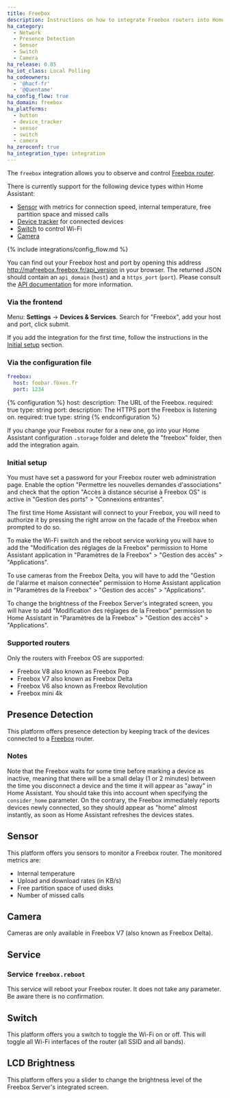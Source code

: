 ```yaml
---
title: Freebox
description: Instructions on how to integrate Freebox routers into Home Assistant.
ha_category:
  - Network
  - Presence Detection
  - Sensor
  - Switch
  - Camera
ha_release: 0.85
ha_iot_class: Local Polling
ha_codeowners:
  - '@hacf-fr'
  - '@Quentame'
ha_config_flow: true
ha_domain: freebox
ha_platforms:
  - button
  - device_tracker
  - sensor
  - switch
  - camera
ha_zeroconf: true
ha_integration_type: integration
---
```


The `freebox` integration allows you to observe and control [Freebox router](https://www.free.fr/freebox/).

There is currently support for the following device types within Home Assistant:

* [Sensor](#sensor) with metrics for connection speed, internal temperature, free partition space and missed calls
* [Device tracker](#presence-detection) for connected devices
* [Switch](#switch) to control Wi-Fi
* [Camera](#camera)

{% include integrations/config_flow.md %}

You can find out your Freebox host and port by opening this address <http://mafreebox.freebox.fr/api_version> in your browser.
The returned JSON should contain an `api_domain` (`host`) and a `https_port` (`port`).
Please consult the [API documentation](https://dev.freebox.fr/sdk/os/) for more information.

### Via the frontend

Menu: **Settings** -> **Devices & Services**. Search for "Freebox", add your host and port, click submit.

If you add the integration for the first time, follow the instructions in the [Initial setup](#initial-setup) section.

### Via the configuration file

```yaml
freebox:
  host: foobar.fbxos.fr
  port: 1234
```

{% configuration %}
host:
  description: The URL of the Freebox.
  required: true
  type: string
port:
  description: The HTTPS port the Freebox is listening on.
  required: true
  type: string
{% endconfiguration %}

<div class='note warning'>
  
  If you change your Freebox router for a new one, go into your Home Assistant configuration `.storage` folder and delete the "freebox" folder, then add the integration again.

</div>

### Initial setup

<div class='note warning'>

  You must have set a password for your Freebox router web administration page. Enable the option "Permettre les nouvelles demandes d'associations" and check that the option "Accès à distance sécurisé à Freebox OS" is active in "Gestion des ports" > "Connexions entrantes".

</div>

The first time Home Assistant will connect to your Freebox, you will need to authorize it by pressing the right arrow on the facade of the Freebox when prompted to do so.

To make the Wi-Fi switch and the reboot service working you will have to add the "Modification des réglages de la Freebox" permission to Home Assistant application in "Paramètres de la Freebox" > "Gestion des accès" > "Applications".

To use cameras from the Freebox Delta, you will have to add the "Gestion de l'alarme et maison connectée" permission to Home Assistant application in "Paramètres de la Freebox" > "Gestion des accès" > "Applications".

To change the brightness of the Freebox Server's integrated screen, you will have to add "Modification des réglages de la Freebox" permission to Home Assistant in "Paramètres de la Freebox" > "Gestion des accès" > "Applications".

### Supported routers

Only the routers with Freebox OS are supported:

* Freebox V8 also known as Freebox Pop
* Freebox V7 also known as Freebox Delta
* Freebox V6 also known as Freebox Revolution
* Freebox mini 4k

## Presence Detection

This platform offers presence detection by keeping track of the devices connected to a [Freebox](https://www.free.fr/freebox/) router.

### Notes

Note that the Freebox waits for some time before marking a device as
inactive, meaning that there will be a small delay (1 or 2 minutes)
between the time you disconnect a device and the time it will appear
as "away" in Home Assistant. You should take this into account when specifying
the `consider_home` parameter.
On the contrary, the Freebox immediately reports devices newly connected, so
they should appear as "home" almost instantly, as soon as Home Assistant
refreshes the devices states.

## Sensor

This platform offers you sensors to monitor a Freebox router.
The monitored metrics are:
* Internal temperature
* Upload and download rates (in KB/s)
* Free partition space of used disks
* Number of missed calls

## Camera
Cameras are only available in Freebox V7 (also known as Freebox Delta).

## Service

### Service `freebox.reboot`

This service will reboot your Freebox router. It does not take any parameter. Be aware there is no confirmation.

## Switch

This platform offers you a switch to toggle the Wi-Fi on or off. This will toggle all Wi-Fi interfaces of the router (all SSID and all bands).

## LCD Brightness

This platform offers you a slider to change the brightness level of the Freebox Server's integrated screen.
